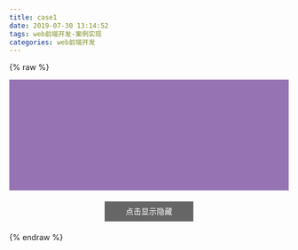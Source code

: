 ```yaml
---
title: case1
date: 2019-07-30 13:14:52
tags: web前端开发-案例实现
categories: web前端开发
---
```


{% raw %}

<!DOCTYPE html>
<html lang="en">

<head>
  <meta charset="UTF-8">
  <meta name="viewport" content="width=device-width, initial-scale=1.0">
  <meta http-equiv="X-UA-Compatible" content="ie=edge">
  <title>Document</title>
  <style>
    .day1-btn {display: block;width: 160px;height: 36px;background: #666;text-align: center;line-height: 36px;color: #fff;order-radius: 4px;margin: 20px auto;cursor: pointer;user-select: none;} /* 按钮样式 */
    .day4-box {width: 100%;height: 200px;background: rgb(150, 116, 179);transition: height 0.6s;} /* 案例四样式 */
    .day4-box-hide {height: 0;}
  </style>
</head>
<body>
  <div>
    <div class="day4-box"></div>
    <span class="day1-btn" id="case4-btn">点击显示隐藏</span>
  </div>
  <script>
    function $(id) {
      if (id.substr(0, 1) == '.') {
        id = id.substring(1)
        return document.getElementsByClassName(id)
      } else if (id.substr(0, 1) == '#') {
        id = id.substring(1)
        return document.getElementById(id)
      }
    }
    // 案例四
    // 点击隐藏
    $('#case4-btn').onclick = function () {
      // 点击 .day4-box 判断是否拥有 day4-box-hide 这个类名
      if ($('.day4-box')[0].classList.contains('day4-box-hide')) {
        // 如果有就移除
        $('.day4-box')[0].classList.remove('day4-box-hide')
      } else {
        // 如果没有就添加
        $('.day4-box')[0].classList.add('day4-box-hide')
      }
    }
  </script>
</body>
</html>
{% endraw %}